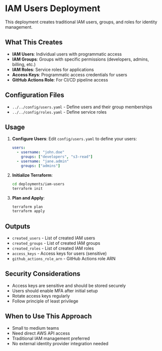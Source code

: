 # IAM Users Deployment

This deployment creates traditional IAM users, groups, and roles for identity management.

## What This Creates

- **IAM Users**: Individual users with programmatic access
- **IAM Groups**: Groups with specific permissions (developers, admins, billing, etc.)
- **IAM Roles**: Service roles for applications
- **Access Keys**: Programmatic access credentials for users
- **GitHub Actions Role**: For CI/CD pipeline access

## Configuration Files

- `../../config/users.yaml` - Define users and their group memberships
- `../../config/roles.yaml` - Define service roles

## Usage

1. **Configure Users**: Edit `config/users.yaml` to define your users:
   ```yaml
   users:
     - username: "john.doe"
       groups: ["developers", "s3-read"]
     - username: "jane.admin"
       groups: ["admins"]
   ```

2. **Initialize Terraform**:
   ```bash
   cd deployments/iam-users
   terraform init
   ```

3. **Plan and Apply**:
   ```bash
   terraform plan
   terraform apply
   ```

## Outputs

- `created_users` - List of created IAM users
- `created_groups` - List of created IAM groups
- `created_roles` - List of created IAM roles
- `access_keys` - Access keys for users (sensitive)
- `github_actions_role_arn` - GitHub Actions role ARN

## Security Considerations

- Access keys are sensitive and should be stored securely
- Users should enable MFA after initial setup
- Rotate access keys regularly
- Follow principle of least privilege

## When to Use This Approach

- Small to medium teams
- Need direct AWS API access
- Traditional IAM management preferred
- No external identity provider integration needed
